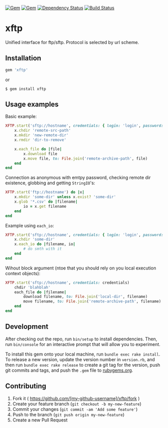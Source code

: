 [![Gem](https://img.shields.io/gem/v/xftp.svg)]()
[![Gem](https://img.shields.io/gem/dtv/xftp.svg)]()
[![Dependency Status](https://gemnasium.com/vyorkin-personal/xftp.svg)](https://gemnasium.com/vyorkin-personal/xftp)
[![Build Status](https://travis-ci.org/vyorkin/xftp.svg)](https://travis-ci.org/vyorkin/xftp)

# xftp

Unified interface for ftp/sftp.
Protocol is selected by url scheme.

## Installation

```ruby
gem 'xftp'
```

or

```
$ gem install xftp
```

## Usage examples

Basic example:
```ruby
XFTP.start('sftp://hostname', credentials: { login: 'login', password: 'pass' }) do |x|
    x.chdir 'remote-src-path'
    x.mkdir 'new-remote-dir'
    x.rmdir 'dir-to-remove'

    x.each_file do |file|
        x.download file
        x.move file, to: File.join('remote-archive-path', file)
    end
end
```

Connection as anonymous with emtpy password, checking remote dir existence, globbing and getting `StringIO`'s:
```ruby
XFTP.start('ftp://hostname') do |x|
    x.mkdir 'some-dir' unless x.exist? 'some-dir'
    x.glob '*.csv' do |filename|
        io = x.get filename
    end
end
```

Example using `each_io`:
```ruby
XFTP.start('sftp://hostname', credentials: { login: 'login', password: 'password' }) do |x|
    x.chdir 'some-dir'
    x.each_io do |filename, io|
        # do smth with it
    end
end
```

Wihout block argument (ntoe that you should rely on you local execution context objects):
```ruby
XFTP.start('sftp://hostname', credentials: credentials)
    chdir 'blahblah'
    each_file do |filename|
        download filename, to: File.join('local-dir', filename)
        move filename, to: File.join('remote-archive-path', filename)
    end
end
```

## Development

After checking out the repo, run `bin/setup` to install dependencies. Then, run `bin/console` for an interactive prompt that will allow you to experiment.

To install this gem onto your local machine, run `bundle exec rake install`. To release a new version, update the version number in `version.rb`, and then run `bundle exec rake release` to create a git tag for the version, push git commits and tags, and push the `.gem` file to [rubygems.org](https://rubygems.org).

## Contributing

1. Fork it ( https://github.com/[my-github-username]/xftp/fork )
2. Create your feature branch (`git checkout -b my-new-feature`)
3. Commit your changes (`git commit -am 'Add some feature'`)
4. Push to the branch (`git push origin my-new-feature`)
5. Create a new Pull Request
